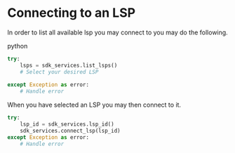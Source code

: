 # Connecting to an LSP

In order to list all available lsp you may connect to you may do the following.

<custom-tabs category="lang">
<div slot="title">python</div>
<section>

```python 
try: 
    lsps = sdk_services.list_lsps()
    # Select your desired LSP 
   
except Exception as error:
    # Handle error
```

When you have selected an LSP you may then connect to it.

```python
try: 
    lsp_id = sdk_services.lsp_id()
    sdk_services.connect_lsp(lsp_id)
except Exception as error:
    # Handle error
```

</section>